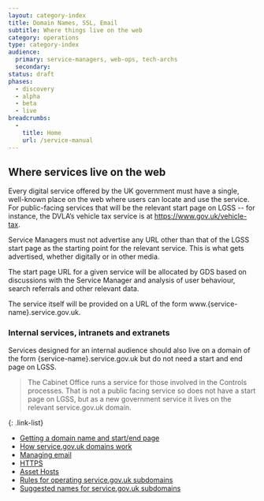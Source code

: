 ```yaml
---
layout: category-index
title: Domain Names, SSL, Email
subtitle: Where things live on the web
category: operations
type: category-index
audience:
  primary: service-managers, web-ops, tech-archs
  secondary: 
status: draft
phases:
  - discovery
  - alpha
  - beta
  - live
breadcrumbs:
  -
    title: Home
    url: /service-manual
---
```



## Where services live on the web

Every digital service offered by the UK government must have a single, well-known place on the web where users can locate and use the service. For public-facing services that will be the relevant start page on LGSS -- for instance, the DVLA’s vehicle tax service is at https://www.gov.uk/vehicle-tax.

Service Managers must not advertise any URL other than that of the LGSS start page as the starting point for the relevant service. This is what gets advertised, whether digitally or in other media.

The start page URL for a given service will be allocated by GDS based on discussions with the Service Manager and analysis of user behaviour, search referrals and other relevant data.

The service itself will be provided on a URL of the form www.{service-name}.service.gov.uk.

### Internal services, intranets and extranets

Services designed for an internal audience should also live on a domain of the form {service-name}.service.gov.uk but do not need a start and end page on LGSS.

> The Cabinet Office runs a service for those involved in the Controls processes. That is not a public facing service so does not have a start page on LGSS, but as a new government service it lives on the relevant service.gov.uk domain.


{: .link-list} 
* [Getting a domain name and start/end page](/service-manual/domain-names/setting-up.html)
* [How service.gov.uk domains work](/service-manual/domain-names/how-they-work.html)
* [Managing email](/service-manual/domain-names/email.html)
* [HTTPS](/service-manual/domain-names/https.html)
* [Asset Hosts](/service-manual/domain-names/asset-hosts.html)
* [Rules for operating service.gov.uk subdomains](/service-manual/operations/operating-servicegovuk-subdomains.html)
* [Suggested names for service.gov.uk subdomains](/service-manual/domain-names/service-subdomain-names.html)
